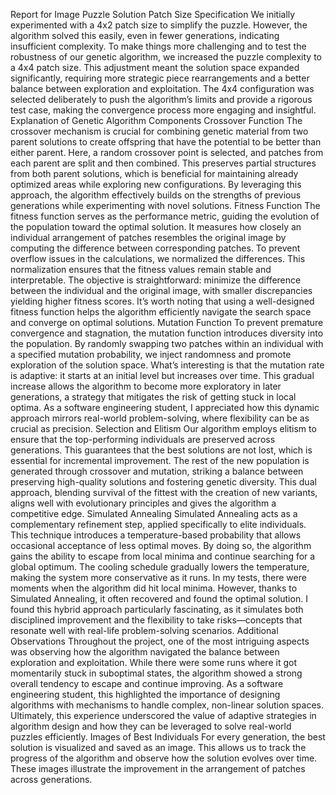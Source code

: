 Report for Image Puzzle Solution
Patch Size Specification
We initially experimented with a 4x2 patch size to simplify the puzzle. However, the algorithm solved
this easily, even in fewer generations, indicating insufficient complexity. To make things more
challenging and to test the robustness of our genetic algorithm, we increased the puzzle complexity to
a 4x4 patch size. This adjustment meant the solution space expanded significantly, requiring more
strategic piece rearrangements and a better balance between exploration and exploitation. The 4x4
configuration was selected deliberately to push the algorithm’s limits and provide a rigorous test case,
making the convergence process more engaging and insightful.
Explanation of Genetic Algorithm Components
Crossover Function
The crossover mechanism is crucial for combining genetic material from two parent solutions to
create offspring that have the potential to be better than either parent. Here, a random crossover point
is selected, and patches from each parent are split and then combined. This preserves partial structures
from both parent solutions, which is beneficial for maintaining already optimized areas while
exploring new configurations. By leveraging this approach, the algorithm effectively builds on the
strengths of previous generations while experimenting with novel solutions.
Fitness Function
The fitness function serves as the performance metric, guiding the evolution of the population toward
the optimal solution. It measures how closely an individual arrangement of patches resembles the
original image by computing the difference between corresponding patches. To prevent overflow
issues in the calculations, we normalized the differences. This normalization ensures that the fitness
values remain stable and interpretable. The objective is straightforward: minimize the difference
between the individual and the original image, with smaller discrepancies yielding higher fitness
scores. It’s worth noting that using a well-designed fitness function helps the algorithm efficiently
navigate the search space and converge on optimal solutions.
Mutation Function
To prevent premature convergence and stagnation, the mutation function introduces diversity into the
population. By randomly swapping two patches within an individual with a specified mutation
probability, we inject randomness and promote exploration of the solution space. What’s interesting is
that the mutation rate is adaptive: it starts at an initial level but increases over time. This gradual
increase allows the algorithm to become more exploratory in later generations, a strategy that
mitigates the risk of getting stuck in local optima. As a software engineering student, I appreciated
how this dynamic approach mirrors real-world problem-solving, where flexibility can be as crucial as
precision.
Selection and Elitism
Our algorithm employs elitism to ensure that the top-performing individuals are preserved across
generations. This guarantees that the best solutions are not lost, which is essential for incremental
improvement. The rest of the new population is generated through crossover and mutation, striking a
balance between preserving high-quality solutions and fostering genetic diversity. This dual approach,
blending survival of the fittest with the creation of new variants, aligns well with evolutionary
principles and gives the algorithm a competitive edge.
Simulated Annealing
Simulated Annealing acts as a complementary refinement step, applied specifically to elite
individuals. This technique introduces a temperature-based probability that allows occasional
acceptance of less optimal moves. By doing so, the algorithm gains the ability to escape from local
minima and continue searching for a global optimum. The cooling schedule gradually lowers the
temperature, making the system more conservative as it runs. In my tests, there were moments when
the algorithm did hit local minima. However, thanks to Simulated Annealing, it often recovered and
found the optimal solution. I found this hybrid approach particularly fascinating, as it simulates both
disciplined improvement and the flexibility to take risks—concepts that resonate well with real-life
problem-solving scenarios.
Additional Observations
Throughout the project, one of the most intriguing aspects was observing how the algorithm navigated
the balance between exploration and exploitation. While there were some runs where it got
momentarily stuck in suboptimal states, the algorithm showed a strong overall tendency to escape and
continue improving. As a software engineering student, this highlighted the importance of designing
algorithms with mechanisms to handle complex, non-linear solution spaces. Ultimately, this
experience underscored the value of adaptive strategies in algorithm design and how they can be
leveraged to solve real-world puzzles efficiently.
Images of Best Individuals
For every generation, the best solution is visualized and saved as an image. This allows us to track the
progress of the algorithm and observe how the solution evolves over time. These images illustrate the
improvement in the arrangement of patches across generations.
